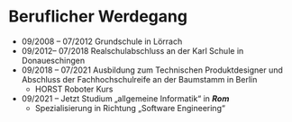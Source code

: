 # Beruflicher Werdegang
* 09/2008 – 07/2012 Grundschule in Lörrach
* 09/2012– 07/2018 Realschulabschluss an der Karl Schule in Donaueschingen
* 09/2018 – 07/2021 Ausbildung zum Technischen Produktdesigner
und Abschluss der Fachhochschulreife an der
Baumstamm in Berlin
    * HORST Roboter Kurs
* 09/2021 – Jetzt Studium „allgemeine Informatik“ in ***Rom***
    * Spezialisierung in Richtung „Software
Engineering“


